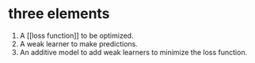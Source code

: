 # three elements
1. A [[loss function]] to be optimized.
2. A weak learner to make predictions.
3. An additive model to add weak learners to minimize the loss function.

